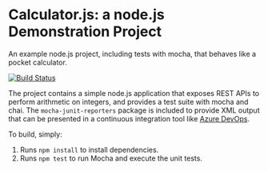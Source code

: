 Calculator.js: a node.js Demonstration Project
==============================================
An example node.js project, including tests with mocha, that behaves like
a pocket calculator.

[![Build Status](https://dev.azure.com/raghavendranv/Integrating%20External%20Source%20Control%20with%20Azure%20Pipelines/_apis/build/status/gtraghav.calculator?branchName=master)](https://dev.azure.com/raghavendranv/Integrating%20External%20Source%20Control%20with%20Azure%20Pipelines/_build/latest?definitionId=21&branchName=master)

The project contains a simple node.js application that exposes REST APIs
to perform arithmetic on integers, and provides a test suite with mocha
and chai.  The `mocha-junit-reporters` package is included to provide XML
output that can be presented in a continuous integration tool like
[Azure DevOps](https://azure.com/devops).

To build, simply:

1. Runs `npm install` to install dependencies.
2. Runs `npm test` to run Mocha and execute the unit tests.

